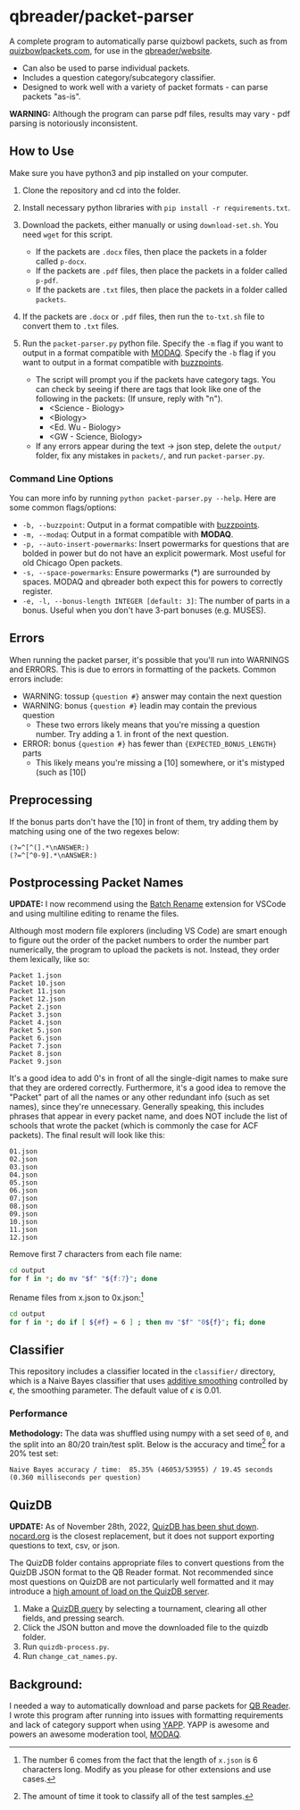 # qbreader/packet-parser

A complete program to automatically parse quizbowl packets, such as from [quizbowlpackets.com](https://quizbowlpackets.com/), for use in the [qbreader/website](https://github.com/qbreader/website).

- Can also be used to parse individual packets.
- Includes a question category/subcategory classifier.
- Designed to work well with a variety of packet formats - can parse packets "as-is".

**WARNING:** Although the program can parse pdf files, results may vary - pdf parsing is notoriously inconsistent.

## How to Use

Make sure you have python3 and pip installed on your computer.

1. Clone the repository and cd into the folder.
2. Install necessary python libraries with `pip install -r requirements.txt`.
3. Download the packets, either manually or using `download-set.sh`. You need `wget` for this script.

   - If the packets are `.docx` files, then place the packets in a folder called `p-docx`.
   - If the packets are `.pdf` files, then place the packets in a folder called `p-pdf`.
   - If the packets are `.txt` files, then place the packets in a folder called `packets`.

4. If the packets are `.docx` or `.pdf` files, then run the `to-txt.sh` file to convert them to `.txt` files.
5. Run the `packet-parser.py` python file.
   Specify the `-m` flag if you want to output in a format compatible with [MODAQ](https://github.com/alopezlago/MODAQ).
   Specify the `-b` flag if you want to output in a format compatible with [buzzpoints](https://github.com/JemCasey/buzzpoint-migrator).
   - The script will prompt you if the packets have category tags.
     You can check by seeing if there are tags that look like one of the following in the packets:
     (If unsure, reply with "n").
     - \<Science - Biology\>
     - \<Biology\>
     - \<Ed. Wu - Biology\>
     - \<GW - Science, Biology\>
   - If any errors appear during the text -> json step, delete the `output/` folder, fix any mistakes in `packets/`, and run `packet-parser.py`.

### Command Line Options

You can more info by running `python packet-parser.py --help`.
Here are some common flags/options:

- `-b, --buzzpoint`:
  Output in a format compatible with [buzzpoints](https://github.com/JemCasey/buzzpoint-migrator).
- `-m, --modaq`:
  Output in a format compatible with **MODAQ**.
- `-p, --auto-insert-powermarks`:
  Insert powermarks for questions that are bolded in power but do not have an explicit powermark.
  Most useful for old Chicago Open packets.
- `-s, --space-powermarks`:
  Ensure powermarks (\*) are surrounded by spaces.
  MODAQ and qbreader both expect this for powers to correctly register.
- `-e, -l, --bonus-length INTEGER [default: 3]`:
  The number of parts in a bonus.
  Useful when you don't have 3-part bonuses (e.g. MUSES).

## Errors

When running the packet parser, it's possible that you'll run into WARNINGS and ERRORS. This is due to errors in formatting of the packets. Common errors include:

- WARNING: tossup `{question #}` answer may contain the next question
- WARNING: bonus `{question #}` leadin may contain the previous question
  - These two errors likely means that you're missing a question number. Try adding a 1. in front of the next question.
- ERROR: bonus `{question #}` has fewer than `{EXPECTED_BONUS_LENGTH}` parts
  - This likely means you're missing a [10] somewhere, or it's mistyped (such as [10[)

## Preprocessing

If the bonus parts don't have the [10] in front of them, try adding them by matching using one of the two regexes below:

```re
(?=^[^(].*\nANSWER:)
(?=^[^0-9].*\nANSWER:)
```

## Postprocessing Packet Names

**UPDATE:** I now recommend using the [Batch Rename](https://marketplace.visualstudio.com/items?itemName=JannisX11.batch-rename-extension) extension for VSCode and using multiline editing to rename the files.

Although most modern file explorers (including VS Code) are smart enough to figure out the order of the packet numbers to order the number part numerically, the program to upload the packets is not.
Instead, they order them lexically, like so:

```
Packet 1.json
Packet 10.json
Packet 11.json
Packet 12.json
Packet 2.json
Packet 3.json
Packet 4.json
Packet 5.json
Packet 6.json
Packet 7.json
Packet 8.json
Packet 9.json
```

It's a good idea to add 0's in front of all the single-digit names to make sure that they are ordered correctly.
Furthermore, it's a good idea to remove the "Packet" part of all the names or any other redundant info (such as set names), since they're unnecessary.
Generally speaking, this includes phrases that appear in every packet name, and does NOT include the list of schools that wrote the packet (which is commonly the case for ACF packets).
The final result will look like this:

```
01.json
02.json
03.json
04.json
05.json
06.json
07.json
08.json
09.json
10.json
11.json
12.json
```

Remove first 7 characters from each file name:

```bash
cd output
for f in *; do mv "$f" "${f:7}"; done
```

Rename files from x.json to 0x.json:[^1]

```bash
cd output
for f in *; do if [ ${#f} = 6 ] ; then mv "$f" "0${f}"; fi; done
```

## Classifier

This repository includes a classifier located in the `classifier/` directory, which is a Naive Bayes classifier that uses [additive smoothing](https://en.wikipedia.org/wiki/Additive_smoothing) controlled by $\epsilon$, the smoothing parameter.
The default value of $\epsilon$ is $0.01$.

### Performance

**Methodology:** The data was shuffled using numpy with a set seed of `0`, and the split into an 80/20 train/test split.
Below is the accuracy and time[^2] for a 20% test set:

```
Naive Bayes accuracy / time:  85.35% (46053/53955) / 19.45 seconds (0.360 milliseconds per question)
```

## QuizDB

**UPDATE:** As of November 28th, 2022, [QuizDB has been shut down](https://hsquizbowl.org/forums/viewtopic.php?t=26489).
[nocard.org](https://nocard.org) is the closest replacement, but it does not support exporting questions to text, csv, or json.

The QuizDB folder contains appropriate files to convert questions from the QuizDB JSON format to the QB Reader format.
Not recommended since most questions on QuizDB are not particularly well formatted and it may introduce a [high amount of load on the QuizDB server](https://www.quizdb.org/about#:~:text=%5BNOT%20RECOMMENDED%20EXCEPT,year%2C%20or%20tournament.).

1. Make a [QuizDB query](https://www.quizdb.org/) by selecting a tournament, clearing all other fields, and pressing search.
2. Click the JSON button and move the downloaded file to the quizdb folder.
3. Run `quizdb-process.py`.
4. Run `change_cat_names.py`.

## Background:

I needed a way to automatically download and parse packets for [QB Reader](https://www.qbreader.org/).
I wrote this program after running into issues with formatting requirements and lack of category support when using [YAPP](https://github.com/alopezlago/YetAnotherPacketParser).
YAPP is awesome and powers an awesome moderation tool, [MODAQ](https://www.quizbowlreader.com/demo.html).

[^1]: The number 6 comes from the fact that the length of `x.json` is 6 characters long. Modify as you please for other extensions and use cases.
[^2]: The amount of time it took to classify all of the test samples.
